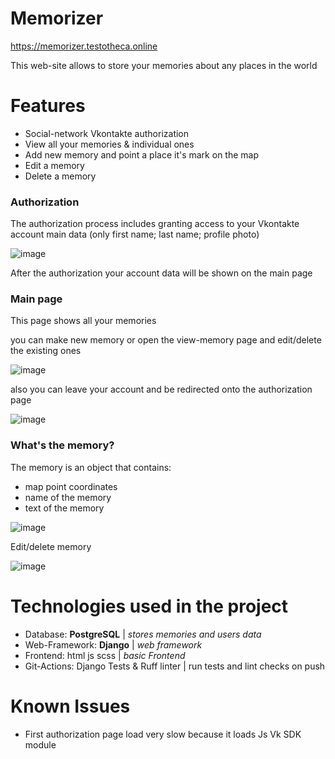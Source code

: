 Memorizer
===
https://memorizer.testotheca.online

This web-site allows to store your memories about any places in the world

Features
===

- Social-network Vkontakte authorization
- View all your memories & individual ones
- Add new memory and point a place it's mark on the map
- Edit a memory
- Delete a memory

### Authorization

The authorization process includes granting access to your Vkontakte account main data (only first name; last name; profile photo) 

![image](https://github.com/egorgur/Places_Remember_project/assets/122800013/bed54139-25f3-41e2-9a2c-72afc2e080e3)

After the authorization your account data will be shown on the main page 

### Main page

This page shows all your memories

you can make new memory or open the view-memory page and edit/delete the existing ones

![image](https://github.com/egorgur/Places_Remember_project/assets/122800013/25474316-2188-4cb8-a127-98c91cc29c59)


also you can leave your account and be redirected onto the authorization page

![image](https://github.com/egorgur/Places_Remember_project/assets/122800013/f79093c0-4f8e-4676-a7cb-b7abbc895b3f)


### What's the memory?

The memory is an object that contains:

- map point coordinates
- name of the memory
- text of the memory

![image](https://github.com/egorgur/Places_Remember_project/assets/122800013/0ae724fb-9944-4497-8f59-66997063e145)


Edit/delete memory

![image](https://github.com/egorgur/Places_Remember_project/assets/122800013/bde2b99a-e5ad-435a-ab78-adde97a97f02)


Technologies used in the project
===

- Database: **PostgreSQL** | _stores memories and users data_
- Web-Framework: **Django** | _web framework_
- Frontend: html js scss | _basic Frontend_
- Git-Actions: Django Tests & Ruff linter | run tests and lint checks on push

Known Issues
===
- First authorization page load very slow because it loads Js Vk SDK module
